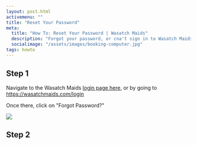 ```yaml
---
layout: post.html
activemenu: ""
title: "Reset Your Password"
meta:
  title: "How To: Reset Your Password | Wasatch Maids"
  description: "Forgot your password, or cna't sign in to Wasatch Maids? Learn how to reset your psasword and get back into your account."
  socialimage: "/assets/images/booking-computer.jpg"
tags: howto
---
```


## Step 1

Navigate to the Wasatch Maids <a href="/login.html">login page here</a>, or by going to https://wasatchmaids.com/login

Once there, click on "Forgot Password?"

![](/assets/posts/airbnb-kitchen-view.jpg)

## Step 2
